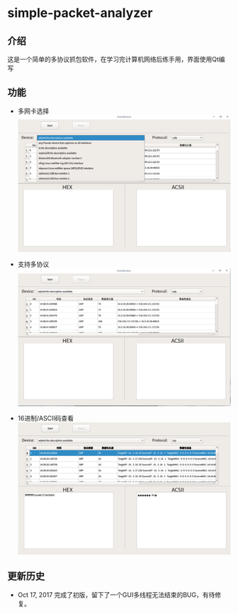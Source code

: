 # simple-packet-analyzer

## 介绍
这是一个简单的多协议抓包软件，在学习完计算机网络后练手用，界面使用Qt编写

## 功能
- 多网卡选择
 ![多网卡选择](https://github.com/thinkerleolee/-/blob/master/20171202143912.png?raw=true)

- 支持多协议
 ![支持多协议](https://github.com/thinkerleolee/-/blob/master/20171202143902.png?raw=true)

 - 16进制/ASCII码查看
 ![16进制/ASCII码查看](https://github.com/thinkerleolee/-/blob/master/20171202143925.png?raw=true)

 ## 更新历史
- Oct 17, 2017
完成了初版，留下了一个GUI多线程无法结束的BUG，有待修复。